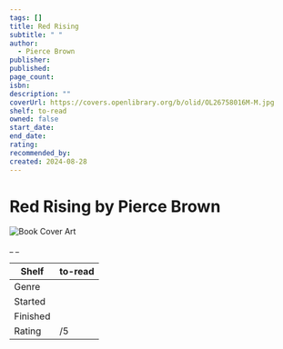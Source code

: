 ```yaml
---
tags: []
title: Red Rising
subtitle: " "
author:
  - Pierce Brown
publisher:
published:
page_count:
isbn:
description: ""
coverUrl: https://covers.openlibrary.org/b/olid/OL26758016M-M.jpg
shelf: to-read
owned: false
start_date:
end_date:
rating:
recommended_by:
created: 2024-08-28
---
```


# Red Rising by Pierce Brown

![Book Cover Art](https://covers.openlibrary.org/b/olid/OL26758016M-M.jpg)

_ _

| Shelf | to-read |
| --- | --- |
| Genre |  |
| Started |  |
| Finished |  |
| Rating | /5 |

